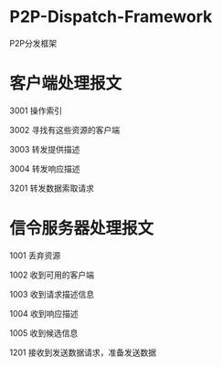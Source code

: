 # P2P-Dispatch-Framework
P2P分发框架


# 客户端处理报文
3001 操作索引

3002 寻找有这些资源的客户端

3003 转发提供描述

3004 转发响应描述

3201 转发数据索取请求

# 信令服务器处理报文
1001 丢弃资源

1002 收到可用的客户端

1003 收到请求描述信息

1004 收到响应描述

1005 收到候选信息

1201 接收到发送数据请求，准备发送数据